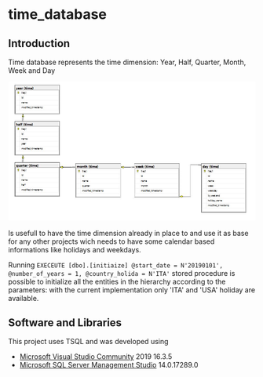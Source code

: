 # time_database

## Introduction

Time database represents the time dimension: Year, Half, Quarter, Month, Week and Day

![ER_diagram](images/time_ER_diagram.JPG)

Is usefull to have the time dimension already in place to and use it as base for any other projects wich needs to have some calendar based informations like holidays and weekdays.

Running `EXECEUTE [dbo].[initiaize]	@start_date = N'20190101', @number_of_years = 1, @country_holida = N'ITA'` stored procedure is possible to initialize all the entities in the hierarchy according to the parameters: with the current implementation only 'ITA' and 'USA' holiday are available.

## Software and Libraries

This project uses TSQL and was developed using 
* [Microsoft Visual Studio Community](https://visualstudio.microsoft.com/vs/community/) 2019 16.3.5
* [Microsoft SQL Server Management Studio](https://docs.microsoft.com/en-us/sql/ssms/download-sql-server-management-studio-ssms?view=sql-server-ver15) 14.0.17289.0 
